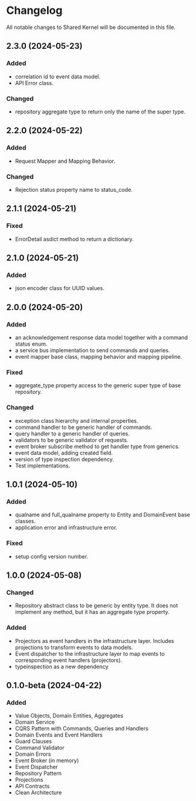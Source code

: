 # Changelog

All notable changes to Shared Kernel will be documented in this file.

## 2.3.0 (2024-05-23)

### Added

- correlation id to event data model.
- API Error class.

### Changed

- repository aggregate type to return only the name of the super type.

## 2.2.0 (2024-05-22)

### Added

- Request Mapper and Mapping Behavior.

### Changed

- Rejection status property name to status_code.

## 2.1.1 (2024-05-21)

### Fixed

- ErrorDetail asdict method to return a dictionary.

## 2.1.0 (2024-05-21)

### Added

- json encoder class for UUID values.

## 2.0.0 (2024-05-20)

### Added

- an acknowledgement response data model together with a command status enum.
- a service bus implementation to send commands and queries.
- event mapper base class, mapping behavior and mapping pipeline.

### Fixed

- aggregate_type property access to the generic super type of base repository.

### Changed

- exception class hierarchy and internal properties.
- command handler to be generic handler of commands.
- query handler to a generic handler of queries.
- validators to be generic validator of requests.
- event broker subscribe method to get handler type from generics.
- event data model, adding created field.
- version of type inspection dependency.
- Test implementations.

## 1.0.1 (2024-05-10)

### Added

- qualname and full_qualname property to Entity and DomainEvent base classes.
- application error and infrastructure error.

### Fixed

- setup config version number.

## 1.0.0 (2024-05-08)

### Changed

- Repository abstract class to be generic by entity type.
  It does not implement any method, but it has an aggregate type property.

### Added

- Projectors as event handlers in the infrastructure layer. Includes projections to transform events to data models.
- Event dispatcher to the infrastructure layer to map events to corresponding event handlers (projectors).
- typeinspection as a new dependency

## 0.1.0-beta (2024-04-22)

### Added

- Value Objects, Domain Entities, Aggregates
- Domain Service
- CQRS Pattern with Commands, Queries and Handlers
- Domain Events and Event Handlers
- Guard Clauses
- Command Validator
- Domain Errors
- Event Broker (in memory)
- Event Dispatcher
- Repository Pattern
- Projections
- API Contracts
- Clean Architecture